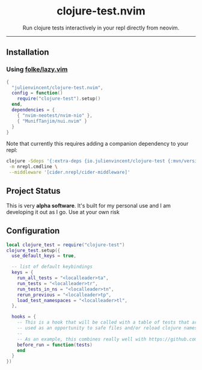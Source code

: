 <div align="center">
  <h1>clojure-test.nvim</h1>
</div>

<div align="center">
  <p>
    Run clojure tests interactively in your repl directly from neovim.
  </p>
</div>

---


## Installation

### Using [folke/lazy.vim](https://github.com/folke/lazy.nvim)

```lua
{
  "julienvincent/clojure-test.nvim",
  config = function()
    require("clojure-test").setup()
  end,
  dependencies = {
    { "nvim-neotest/nvim-nio" },
    { "MunifTanjim/nui.nvim" }
  }
}
```

Note that currently this requires adding a companion dependency to your repl:

```bash
clojure -Sdeps '{:extra-deps {io.julienvincent/clojure-test {:mvn/version "0.0.1"} nrepl/nrepl {:mvn/version "1.0.0"} cider/cider-nrepl {:mvn/version "0.28.5"}}}' \
 -m nrepl.cmdline \
 --middleware '[cider.nrepl/cider-middleware]'
```

## Project Status

This is very **alpha software**. It's built for my personal use and I am developing it out as I go. Use at your own risk

## Configuration

```lua
local clojure_test = require("clojure-test")
clojure_test.setup({
  use_default_keys = true,

  -- list of default keybindings
  keys = {
    run_all_tests = "<localleader>ta",
    run_tests = "<localleader>tr",
    run_tests_in_ns = "<localleader>tn",
    rerun_previous = "<localleader>tp",
    load_test_namespaces = "<localleader>tl",
  },

  hooks = {
    -- This is a hook that will be called with a table of tests that are about to be run. This can be
    -- used as an opportunity to safe files and/or reload clojure namespaces.
    --
    -- As an example, this combines really well with https://github.com/tonsky/clj-reload
    before_run = function(tests)
    end
  }
})
```
